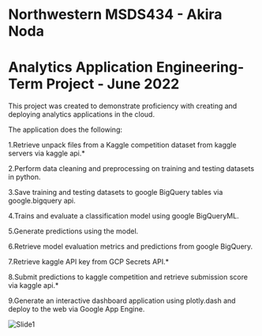 # Northwestern MSDS434 - Akira Noda
# Analytics Application Engineering- Term Project - June 2022

This project was created to demonstrate proficiency with creating and deploying analytics applications in the cloud.


The application does the following:

1.Retrieve unpack files from a Kaggle competition dataset from kaggle servers via kaggle api.*

2.Perform data cleaning and preprocessing on training and testing datasets in python.

3.Save training and testing datasets to google BigQuery tables via google.bigquery api.

4.Trains and evaluate a classification model using google BigQueryML.

5.Generate predictions using the model.

6.Retrieve model evaluation metrics and predictions from google BigQuery.

7.Retrieve kaggle API key from GCP Secrets API.*

8.Submit predictions to kaggle competition and retrieve submission score via kaggle api.*

9.Generate an interactive dashboard application using plotly.dash and deploy to the web via Google App Engine.

![Slide1](https://user-images.githubusercontent.com/103208143/172032753-2421dbfd-ecac-4a04-aba4-522c55bd4ce6.JPG)






